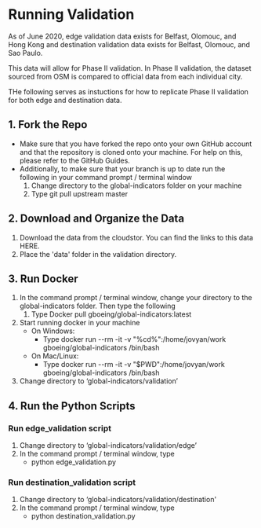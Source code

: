 # Running Validation

As of June 2020, edge validation data exists for Belfast, Olomouc, and Hong Kong and destination validation data exists for Belfast, Olomouc, and Sao Paulo. 

This data will allow for Phase II validation. In Phase II validation, the dataset sourced from OSM is compared to official data from each individual city.

THe following serves as instuctions for how to replicate Phase II validation for both edge and destination data.

## 1. Fork the Repo
- Make sure that you have forked the repo onto your own GitHub account and that the repository is cloned onto your machine. For help on this, please refer to the GitHub Guides. 
- Additionally, to make sure that your branch is up to date run the following in your command prompt / terminal window
    1. Change directory to the global-indicators folder on your machine
    1. Type git pull upstream master

## 2. Download and Organize the Data
1. Download the data from the cloudstor. You can find the links to this data HERE.
1. Place the 'data' folder in the validation directory.  

## 3. Run Docker
1.  In the command prompt / terminal window, change your directory to the global-indicators folder. Then type the following
    1.  Type Docker pull gboeing/global-indicators:latest
1.  Start running docker in your machine
    - On Windows:
        - Type docker run --rm -it -v "%cd%":/home/jovyan/work gboeing/global-indicators /bin/bash
    - On Mac/Linux:
        - Type docker run --rm -it -v "$PWD":/home/jovyan/work gboeing/global-indicators /bin/bash
1. Change directory to ‘global-indicators/validation’

## 4. Run the Python Scripts 

### Run edge_validation script
1. Change directory to ‘global-indicators/validation/edge’
1. In the command prompt / terminal window, type
	- python edge_validation.py

### Run destination_validation script
1. Change directory to ‘global-indicators/validation/destination'
1. In the command prompt / terminal window, type
	- python destination_validation.py
